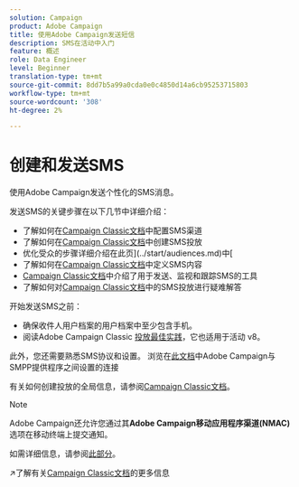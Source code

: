 ```yaml
---
solution: Campaign
product: Adobe Campaign
title: 使用Adobe Campaign发送短信
description: SMS在活动中入门
feature: 概述
role: Data Engineer
level: Beginner
translation-type: tm+mt
source-git-commit: 8dd7b5a99a0cda0e0c4850d14a6cb95253715803
workflow-type: tm+mt
source-wordcount: '308'
ht-degree: 2%

---
```


# 创建和发送SMS

使用Adobe Campaign发送个性化的SMS消息。

发送SMS的关键步骤在以下几节中详细介绍：

* 了解如何在[Campaign Classic文档](https://experienceleague.adobe.com/docs/campaign-classic/using/sending-messages/sending-messages-on-mobiles/sms-set-up.html?lang=en#sending-messages)中配置SMS渠道
* 了解如何在[Campaign Classic文档](https://experienceleague.adobe.com/docs/campaign-classic/using/sending-messages/sending-messages-on-mobiles/sms-create.html?lang=en#sending-messages)中创建SMS投放
* 优化受众的步骤详细介绍在此页](../start/audiences.md)中[
* 了解如何在[Campaign Classic文档](https://experienceleague.adobe.com/docs/campaign-classic/using/sending-messages/sending-messages-on-mobiles/sms-create.html?lang=en#defining-the-sms-content)中定义SMS内容
* [Campaign Classic文档](https://experienceleague.adobe.com/docs/campaign-classic/using/sending-messages/sending-messages-on-mobiles/sms-send.html?lang=en#sending-messages)中介绍了用于发送、监视和跟踪SMS的工具
* 了解如何对[Campaign Classic文档](https://experienceleague.adobe.com/docs/campaign-classic/using/sending-messages/sending-messages-on-mobiles/troubleshooting-sms.html?lang=en#sending-messages)中的SMS投放进行疑难解答

开始发送SMS之前：

* 确保收件人用户档案的用户档案中至少包含手机。
* 阅读Adobe Campaign Classic [投放最佳实践](https://experienceleague.adobe.com/docs/campaign-classic/using/sending-messages/key-steps-when-creating-a-delivery/delivery-bestpractices/delivery-best-practices.html?lang=en#sending-messages)，它也适用于活动 v8。

此外，您还需要熟悉SMS协议和设置。 浏览在[此文档](https://experienceleague.adobe.com/docs/campaign-classic/using/sending-messages/sending-messages-on-mobiles/sms-protocol.html?lang=en#sending-messages)中Adobe Campaign与SMPP提供程序之间设置的连接

有关如何创建投放的全局信息，请参阅[Campaign Classic文档](https://experienceleague.adobe.com/docs/campaign-classic/using/sending-messages/key-steps-when-creating-a-delivery/steps-about-delivery-creation-steps.html?lang=en#sending-messages)。

>[!NOTE]
>
>Adobe Campaign还允许您通过其&#x200B;**Adobe Campaign移动应用程序渠道(NMAC)**&#x200B;选项在移动终端上提交通知。
> 
>如需详细信息，请参阅[此部分](push.md)。

:arrow_upper_right:了解有关[Campaign Classic文档](https://experienceleague.adobe.com/docs/campaign-classic/using/sending-messages/sending-messages-on-mobiles/sms-channel.html)的更多信息
